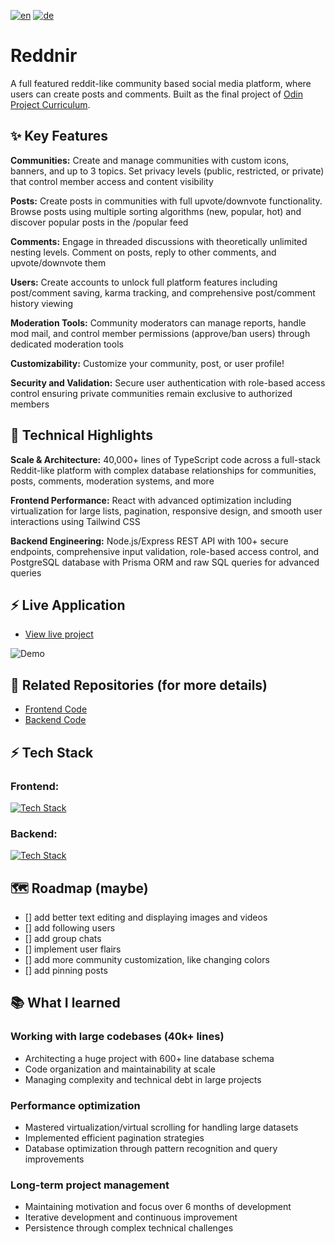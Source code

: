 [![en](https://img.shields.io/badge/lang-en-red.svg)](README.md)
[![de](https://img.shields.io/badge/lang-de-blue.svg)](README.de.md)

# Reddnir
A full featured reddit-like community based social media platform, where users can create posts and comments. Built as the final project of [Odin Project Curriculum](https://www.theodinproject.com).

## ✨ Key Features
**Communities:** Create and manage communities with custom icons, banners, and up to 3 topics. Set privacy levels (public, restricted, or private) that control member access and content visibility

**Posts:** Create posts in communities with full upvote/downvote functionality. Browse posts using multiple sorting algorithms (new, popular, hot) and discover popular posts in the /popular feed

**Comments:** Engage in threaded discussions with theoretically unlimited nesting levels. Comment on posts, reply to other comments, and upvote/downvote them

**Users:** Create accounts to unlock full platform features including post/comment saving, karma tracking, and comprehensive post/comment history viewing

**Moderation Tools:** Community moderators can manage reports, handle mod mail, and control member permissions (approve/ban users) through dedicated moderation tools

**Customizability:** Customize your community, post, or user profile!

**Security and Validation:** Secure user authentication with role-based access control ensuring private communities remain exclusive to authorized members

## 🌟 Technical Highlights
**Scale & Architecture:** 40,000+ lines of TypeScript code across a full-stack Reddit-like platform with complex database relationships for communities, posts, comments, moderation systems, and more 

**Frontend Performance:** React with advanced optimization including virtualization for large lists, pagination, responsive design, and smooth user interactions using Tailwind CSS 

**Backend Engineering:** Node.js/Express REST API with 100+ secure endpoints, comprehensive input validation, role-based access control, and PostgreSQL database with Prisma ORM and raw SQL queries for advanced queries 

## ⚡️ Live Application
- [View live project](https://reddnir.vercel.app)

![Demo](./demo.gif)

## 🔗 Related Repositories (for more details)
- [Frontend Code](https://github.com/VincentLucht/project-odin-book/tree/main/frontend)
- [Backend Code](https://github.com/VincentLucht/project-odin-book/tree/main/backend)

## ⚡️ Tech Stack
### Frontend:
[![Tech Stack](https://skillicons.dev/icons?i=ts,react,tailwind,vite)](https://skillicons.dev)
### Backend:
[![Tech Stack](https://skillicons.dev/icons?i=ts,nodejs,express,postgres,prisma)](https://skillicons.dev)

## 🗺️ Roadmap (maybe)
- [] add better text editing and displaying images and videos
- [] add following users
- [] add group chats
- [] implement user flairs
- [] add more community customization, like changing colors
- [] add pinning posts

## 📚 What I learned
### Working with large codebases (40k+ lines)
- Architecting a huge project with 600+ line database schema
- Code organization and maintainability at scale
- Managing complexity and technical debt in large projects

### Performance optimization
- Mastered virtualization/virtual scrolling for handling large datasets
- Implemented efficient pagination strategies
- Database optimization through pattern recognition and query improvements

### Long-term project management
- Maintaining motivation and focus over 6 months of development
- Iterative development and continuous improvement
- Persistence through complex technical challenges

